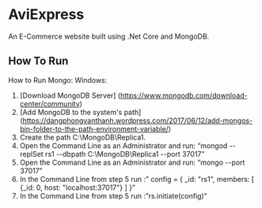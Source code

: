 # AviExpress
An E-Commerce website built using .Net Core and MongoDB.

## How To Run
How to Run Mongo:
  Windows:
  1. [Download MongoDB Server] (https://www.mongodb.com/download-center/community)
  2. [Add MongoDB to the system's path] (https://dangphongvanthanh.wordpress.com/2017/06/12/add-mongos-bin-folder-to-the-path-environment-variable/) 
  3. Create the path C:\MongoDB\Replica1.
  4. Open the Command Line as an Administrator and run: “mongod --replSet rs1 --dbpath C:\MongoDB\Replica1 --port 37017”
  5. Open the Command Line as an Administrator and run: “mongo --port 37017”
  6. In the Command Line from step 5 run :” config = { _id: "rs1", members: [ {_id: 0, host: "localhost:37017"} ] }”
  7. In the Command Line from step 5 run :”rs.initiate(config)”
